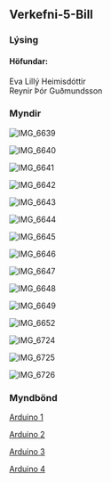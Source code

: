 ## Verkefni-5-Bill

### Lýsing

#### Höfundar:

<p> Eva Lillý Heimisdóttir <br>
Reynir Þór Guðmundsson </p>

### Myndir

![IMG_6639](https://user-images.githubusercontent.com/68781129/234223192-30ffcf5f-c515-4417-b9d7-86ea40ea115a.jpeg)

![IMG_6640](https://user-images.githubusercontent.com/68781129/234223219-45f006ed-8edd-4a61-8ca5-8fb1d9a28007.jpeg)

![IMG_6641](https://user-images.githubusercontent.com/68781129/234223236-cbaf97f0-2080-490b-a29e-444ee33947b9.jpeg)

![IMG_6642](https://user-images.githubusercontent.com/68781129/234223246-882ca205-03d7-4a9f-8f06-c26f1d622701.jpeg)

![IMG_6643](https://user-images.githubusercontent.com/68781129/234223257-f0a25cf8-842e-451f-a337-a0258021cec8.jpeg)

![IMG_6644](https://user-images.githubusercontent.com/68781129/234223264-7c966402-ea9e-4a4f-8439-f154a52a3075.jpeg)

![IMG_6645](https://user-images.githubusercontent.com/68781129/234223280-856324e9-0385-4b3e-9483-75e009775d19.jpeg)

![IMG_6646](https://user-images.githubusercontent.com/68781129/234223299-488cc5a6-bb30-4d62-a05a-4c046259110c.jpeg)

![IMG_6647](https://user-images.githubusercontent.com/68781129/234223313-cf731a9c-beb9-48ea-890d-5b7bd61ed34e.jpeg)

![IMG_6648](https://user-images.githubusercontent.com/68781129/234223353-621c45d5-fd12-46d9-91eb-60b62ff4bddf.jpeg)

![IMG_6649](https://user-images.githubusercontent.com/68781129/234223394-d14f5cf2-e797-400d-bf89-d47f916b732e.jpeg)

![IMG_6652](https://user-images.githubusercontent.com/68781129/234223409-36ad099e-c437-4024-b9f0-03c528491b56.jpeg)

![IMG_6724](https://user-images.githubusercontent.com/68781129/237047133-c40963ff-18fe-4e6c-aec6-49bdbc349d6a.jpeg)

![IMG_6725](https://user-images.githubusercontent.com/68781129/237047461-ed602b04-3b74-4316-b646-51181d1ed3b0.jpeg)

![IMG_6726](https://user-images.githubusercontent.com/68781129/237047489-a34288d2-8188-4561-8c2c-a78b6bf65c71.jpeg)

### Myndbönd

[Arduino 1](https://youtube.com/shorts/HAaQLIJMhWM?feature=share)

[Arduino 2](https://youtube.com/shorts/wZRiN4VAOr4?feature=share)

[Arduino 3](https://youtube.com/shorts/-di13BvDnfY?feature=share)

[Arduino 4](https://youtube.com/shorts/ylbwqK6ET78?feature=share)
